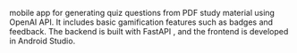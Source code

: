 mobile app for generating quiz questions from PDF study material using OpenAI API. It includes basic gamification features such as badges and feedback. The backend is built with FastAPI , and the frontend is developed in Android Studio.
